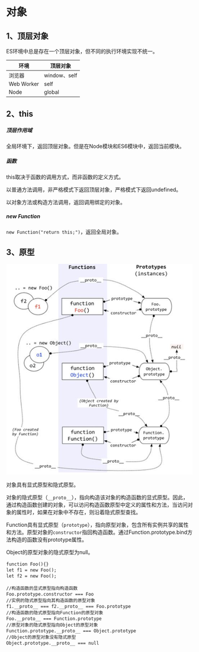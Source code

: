 # 对象

## 1、顶层对象

ES环境中总是存在一个顶层对象，但不同的执行环境实现不统一。

| 环境 | 顶层对象 |
|---|---|
| 浏览器 | window、self |
| Web Worker | self |
| Node | global |

## 2、this

##### 顶层作用域 

全局环境下，返回顶层对象。但是在Node模块和ES6模块中，返回当前模块。

##### 函数

this取决于函数的调用方式，而非函数的定义方式。

以普通方法调用，非严格模式下返回顶层对象，严格模式下返回undefined。

以对象方法或构造方法调用，返回调用绑定的对象。

##### new Function

`new Function("return this;")`，返回全局对象。

## 3、原型

![](prototype.jpg)

对象具有显式原型和隐式原型。

对象的隐式原型（`__proto__`），指向构造该对象的构造函数的显式原型。因此，通过构造函数创建的对象，可以访问构造函数原型中定义的属性和方法，当访问对象的属性时，如果在对象中不存在，则沿着隐式原型查找。

Function具有显式原型（`prototype`），指向原型对象，包含所有实例共享的属性和方法。原型对象的`constructor`指回构造函数。通过Function.prototype.bind方法构造的函数没有prototype属性。

Object的原型对象的隐式原型为null。

``` Js
function Foo(){}
let f1 = new Foo();
let f2 = new Foo();

//构造函数的显式原型指向构造函数
Foo.prototype.constructor === Foo
//实例的隐式原型指向其构造函数的原型对象
f1.__proto__ === f2.__proto__ === Foo.prototype
//构造函数的隐式原型指向Function的原型对象
Foo.__proto__ === Function.prototype
//原型对象的隐式原型指向Object的原型对象
Function.prototype.__proto__ === Object.prototype
//Object的原型对象没有隐式原型
Object.prototype.__proto__ === null
```